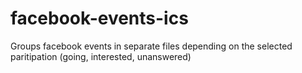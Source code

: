 # facebook-events-ics
Groups facebook events in separate files depending on the selected paritipation (going, interested, unanswered)

